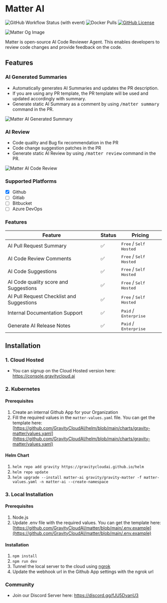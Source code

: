 # Matter AI

![GitHub Workflow Status (with event)](https://github.com/GravityCloudAI/matter-ai/actions/workflows/main.yml/badge.svg?branch=main)
![Docker Pulls](https://img.shields.io/docker/pulls/gravitycloud/matter.svg?maxAge=604800)
[![GitHub License](https://img.shields.io/github/license/GravityCloudAI/matter-ai)](https://github.com/GravityCloudAI/matter/blob/matter-ai/LICENSE)

![Matter Og Image](https://res.cloudinary.com/dor5uewzz/image/upload/v1740649715/og-image-matter_lr7gsi.png)

Matter is open-source AI Code Reviewer Agent. This enables developers to review code changes and provide feedback on the code.

## Features

### AI Generated Summaries
- Automatically generates AI Summaries and updates the PR description.
- If you are using any PR template, the PR template will be used and updated accordingly with summary.
- Generate static AI Summary as a comment by using <kbd>/matter summary</kbd> command in the PR.

![Matter AI Generated Summary](https://res.cloudinary.com/dor5uewzz/image/upload/v1740649715/generate-ai-summary_fmzjie.png)

### AI Review
- Code quality and Bug fix recommendation in the PR
- Code change suggestion patches in the PR
- Generate static AI Review by using <kbd>/matter review</kbd> command in the PR.

![Matter AI Code Review](https://res.cloudinary.com/dor5uewzz/image/upload/v1740649715/generate-ai-review_mqz3gy.png)

### Supported Platforms
- [X] Github
- [ ] Gitlab
- [ ] Bitbucket
- [ ] Azure DevOps

### Features

| Feature | Status | Pricing |
|---------|--------|---------|
| AI Pull Request Summary | ✅ | <kbd>Free</kbd> / <kbd>Self Hosted</kbd> |
| AI Code Review Comments | ✅ | <kbd>Free</kbd> / <kbd>Self Hosted</kbd> |
| AI Code Suggestions | ✅ | <kbd>Free</kbd> / <kbd>Self Hosted</kbd> |
| AI Code quality score and Suggestions | ✅ | <kbd>Free</kbd> / <kbd>Self Hosted</kbd> |
| AI Pull Request Checklist and Suggestions | ✅ | <kbd>Free</kbd> / <kbd>Self Hosted</kbd> |
| Internal Documentation Support | ✅ | <kbd>Paid</kbd> / <kbd>Enterprise</kbd> |
| Generate AI Release Notes | ✅ | <kbd>Paid</kbd> / <kbd>Enterprise</kbd> |

## Installation

### 1. Cloud Hosted
- You can signup on the Cloud Hosted version here: https://console.gravitycloud.ai

### 2. Kubernetes

#### Prerequisites
1. Create an internal Github App for your Organization
2. Fill the required values in the `matter-values.yaml` file. You can get the template here: [https://github.com/GravityCloudAI/helm/blob/main/charts/gravity-matter/values.yaml](https://github.com/GravityCloudAI/helm/blob/main/charts/gravity-matter/values.yaml)

#### Helm Chart
1. `helm repo add gravity https://gravitycloudai.github.io/helm`
2. `helm repo update`
3. `helm upgrade --install matter-ai gravity/gravity-matter -f matter-values.yaml -n matter-ai --create-namespace`

### 3. Local Installation

#### Prerequisites
1. Node.js
2. Update .env file with the required values. You can get the template here: [https://github.com/GravityCloudAI/matter/blob/main/.env.example](https://github.com/GravityCloudAI/matter/blob/main/.env.example)

#### Installation
1. `npm install`
2. `npm run dev`
3. Tunnel the local server to the cloud using [ngrok](https://ngrok.com/)
4. Update the webhook url in the Github App settings with the ngrok url

### Community
- Join our Discord Server here: https://discord.gg/fJU5DvanU3
